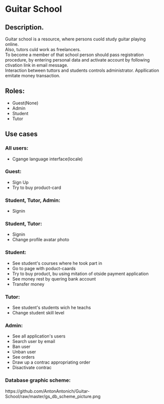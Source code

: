 <h1>Guitar School</h1>

<h2>
Description.
</h2>
<p>
Guitar school is a resource, where persons cuold study guitar playing online.
<br>
Also, tutors culd work as freelancers.
<br>
To become a member of that school person should pass registration procedure, by entering personal data and activate account by following ctivation link in email message.
<br>
Interaction between tuttors and students controls administrator. 
Appllication emitate money transaction.
</p>

<h2>
Roles:
</h2>
<p>
<ul>
  <li>Guest(None)</li>
  <li>Admin</li>
  <li>Student</li>
  <li>Tutor</li>
</ul>
</p>

<h2>Use cases</h2>
<h3>
All users:
</h3>
<ul>
<li>Cgange language interface(locale)</li>
</ul>

<h3>
Guest:
</h3>
<ul>
<li>Sign Up</li>
<li>Try to buy product-card</li>
</ul>

<h3>
Student, Tutor, Admin:
</h3>
<ul>
<li>Signin</li>
</ul>

<h3>
Student, Tutor:
</h3>
<ul>
<li>Signin</li>
<li>Change profile avatar photo</li>
</ul>

<h3>
Student:
</h3>
<ul>
<li>See student's courses where he took part in</li>
<li>Go to page with poduct-caards</li>
<li>Try to buy product, bu using mitation of otside payment application</li>
<li>See money rest by quering bank account</li>
<li>Transfer money</li>
</ul>

<h3>
Tutor:
</h3>
<ul>
<li>See student's students wich he teachs</li>
<li>Change student skill level</li>
</ul>

<h3>
Admin:
</h3>
<ul>
<li>See all application's users</li>
<li>Search user by email</li>
<li>Ban user</li>
<li>Unban user</li>
<li>See orders</li>
<li>Draw up a contrac appropriating order</li>
<li>Disactivate contrac</li>
</ul>
<h3>Database graphic scheme:</h3>
https://github.com/AntonAntonich/Guitar-School/raw/master/gs_db_scheme_picture.png

